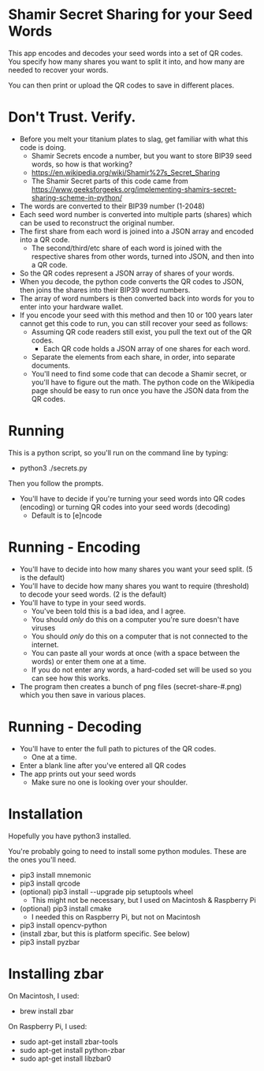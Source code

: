 # Shamir Secret Sharing for your Seed Words

This app encodes and decodes your seed words into a set of QR codes.
You specify how many shares you want to split it into, and how many are needed to recover your words.

You can then print or upload the QR codes to save in different places.

# Don't Trust. Verify.
* Before you melt your titanium plates to slag, get familiar with what this code is doing.
  * Shamir Secrets encode a number, but you want to store BIP39 seed words, so how is that working?
  * https://en.wikipedia.org/wiki/Shamir%27s_Secret_Sharing
  * The Shamir Secret parts of this code came from https://www.geeksforgeeks.org/implementing-shamirs-secret-sharing-scheme-in-python/
* The words are converted to their BIP39 number (1-2048)
* Each seed word number is converted into multiple parts (shares) which can be used to reconstruct the original number.
* The first share from each word is joined into a JSON array and encoded into a QR code.
  * The second/third/etc share of each word is joined with the respective shares from other words, turned into JSON, and then into a QR code.
* So the QR codes represent a JSON array of shares of your words.
* When you decode, the python code converts the QR codes to JSON, then joins the shares into their BIP39 word numbers.
* The array of word numbers is then converted back into words for you to enter into your hardware wallet.
* If you encode your seed with this method and then 10 or 100 years later cannot get this code to run, you can still recover your seed as follows:
  * Assuming QR code readers still exist, you pull the text out of the QR codes.
    * Each QR code holds a JSON array of one shares for each word.
  * Separate the elements from each share, in order, into separate documents.
  * You'll need to find some code that can decode a Shamir secret, or you'll have to figure out the math. The python code on the Wikipedia page should be easy to run once you have the JSON data from the QR codes.

# Running

This is a python script, so you'll run on the command line by typing:
* python3 ./secrets.py

Then you follow the prompts.
* You'll have to decide if you're turning your seed words into QR codes (encoding) or turning QR codes into your seed words (decoding)
  * Default is to [e]ncode

# Running - Encoding
* You'll have to decide into how many shares you want your seed split. (5 is the default)
* You'll have to decide how many shares you want to require (threshold) to decode your seed words. (2 is the default)
* You'll have to type in your seed words.
  * You've been told this is a bad idea, and I agree.
  * You should *only* do this on a computer you're sure doesn't have viruses
  * You should *only* do this on a computer that is not connected to the internet.
  * You can paste all your words at once (with a space between the words) or enter them one at a time.
  * If you do not enter any words, a hard-coded set will be used so you can see how this works.
* The program then creates a bunch of png files (secret-share-#.png) which you then save in various places.

# Running - Decoding
* You'll have to enter the full path to pictures of the QR codes.
  * One at a time.
* Enter a blank line after you've entered all QR codes
* The app prints out your seed words
  * Make sure no one is looking over your shoulder.

# Installation

Hopefully you have python3 installed.

You're probably going to need to install some python modules. These are the ones you'll need.
* pip3 install mnemonic
* pip3 install qrcode
* (optional) pip3 install --upgrade pip setuptools wheel
  * This might not be necessary, but I used on Macintosh & Raspberry Pi
* (optional) pip3 install cmake
  * I needed this on Raspberry Pi, but not on Macintosh
* pip3 install opencv-python
* (install zbar, but this is platform specific. See below)
* pip3 install pyzbar


# Installing zbar
On Macintosh, I used:
* brew install zbar

On Raspberry Pi, I used:
* sudo apt-get install zbar-tools
* sudo apt-get install python-zbar
* sudo apt-get install libzbar0
